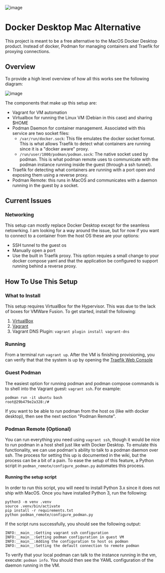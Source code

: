 ![image](https://user-images.githubusercontent.com/474507/147181448-0e803fbe-325b-46ec-92fc-9835798d0f4b.png)

# Docker Desktop Mac Alternative
This project is meant to be a free alternative to the MacOS Docker Desktop product. Instead of docker, Podman for managing containers and Traefik for proxying connections.
## Overview
To provide a high level overview of how all this works see the following diagram:

![image](https://user-images.githubusercontent.com/474507/147833711-92e70113-2fcb-4f3f-a1f5-0cd44c7ce7a5.png)

The components that make up this setup are:
* Vagrant for VM automation
* Virtualbox for running the Linux VM (Debian in this case) and sharing $HOME
* Podman Daemon for container management. Associated with this service are two socket files:
  *  `/var/run/docker.sock`: This file emulates the docker socket format. This is what allows Traefik to detect what containers are running since it is a "docker aware" proxy.
  * `/run/user/1000/podman/podman.sock`: The native socket used by podman. This is what podman remote uses to communicate with the podman instance running inside the guest (through a ssh tunnel).
* Traefik for detecting what containers are running with a port open and exposing them using a reverse proxy.
* Podman Remote: this runs in MacOS and communicates with a daemon running in the guest by a socket.

## Current Issues
### Networking
This setup can mostly replace Docker Desktop except for the seamless netowrking. I am looking for a way around the issue, but for now if you want to connect to a container from the host OS these are your options:
- SSH tunnel to the guest os
- Manually open a port
- Use the built in Traefik proxy. This option requies a small change to your docker compose yaml and that the application be configured to support running behind a reverse proxy.

## How To Use This Setup
### What to Install
This setup requires VirtualBox for the Hypervisor. This was due to the lack of boxes for VMWare Fusion. To get started, install the following:
1. [VirtualBox](https://www.virtualbox.org/wiki/Downloads)
2. [Vagrant](https://www.vagrantup.com/downloads)
3. Vagrant DNS Plugin: `vagrant plugin install vagrant-dns`
### Running
From a terminal run `vagrant up`. After the VM is finishing provisioning, you can verify that that the system is up by opening the [Traefik Web Console](http://localhost:8080/dashboard/#/)

### Guest Podman
The easiest option for running podman and podman compose commands is to shell into the Vagrant guest: `vagrant ssh`. For example:
```
podman run -it ubuntu bash
root@29b479e2a328:/#
```
If you want to be able to run podman from the host os (like with docker desktop), then see the next section "Podman Remote".

### Podman Remote (Optional)
You can run everything you need using `vagrant ssh`, though it would be nice to run podman in a host shell just like with Docker Desktop. To emulate this functionality, we can use podman's
ability to talk to a podman daemon over ssh. The process for setting this up is documented in the wiki, but the process can be a bit of a pain. To ease the setup of this feature, a Python
script in `podman_remote/configure_podman.py` automates this process.
#### Running the setup script
In order to run this script, you will need to install Python 3.x since it does not ship with MacOS. Once you have installed Python 3, run the following:
```
python3 -m venv .venv
source .venv/bin/activate
pip install -r requirements.txt
python podman_remote/configure_podman.py
```
If the script runs successfully, you should see the following output:
```
INFO:__main__:Getting vagrant ssh configuration
INFO:__main__:Getting podman configuration in guest VM
INFO:__main__:Adding the configuration to host os podman
INFO:__main__:Setting the default connection to remote podman
```
To verify that your local podman can talk to the instance running in the vm, execute: `podman info`. You should then see the YAML configuration of the daemon running in the VM.
